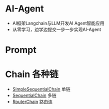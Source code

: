 # AI-Agent
- AI框架Langchain与LLM开发AI Agent智能应用
- 从零学习，边学边提交一步一步实现AI-Agent

# Prompt


# Chain 各种链
- [SimpleSequentialChain](Chapter5/03Chain.ipynb) 单链
- [SequentialChain](Chapter5/03Chain.ipynb) 多链
- [RouterChain](Chapter5/05RouterChain.ipynb) 路由连
